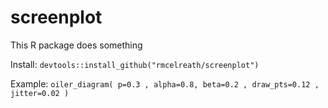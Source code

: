 screenplot
==========

This R package does something

Install: ``devtools::install_github("rmcelreath/screenplot")``

Example: ``oiler_diagram( p=0.3 , alpha=0.8, beta=0.2 , draw_pts=0.12 , jitter=0.02 )``

